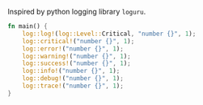 Inspired by python logging library `loguru`.

```rust
fn main() {
    log::log!(log::Level::Critical, "number {}", 1);
    log::critical!("number {}", 1);
    log::error!("number {}", 1);
    log::warning!("number {}", 1);
    log::success!("number {}", 1);
    log::info!("number {}", 1);
    log::debug!("number {}", 1);
    log::trace!("number {}", 1);
}
```
